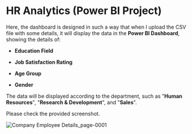 # HR Analytics (Power BI Project)

Here, the dashboard is designed in such a way that when I upload the CSV file with some details, it will display the data in the **Power BI Dashboard**, showing the details of: 

<html>
  <ul><li><b>Education Field</b></li></ul>
  <ul><li><b>Job Satisfaction Rating</b></li></ul>
  <ul><li><b>Age Group</b></li></ul>
  <ul><li><b>Gender</b></li></ul>
</html>

The data will be displayed according to the department, such as "**Human Resources**", "**Research & Development**", and "**Sales**".

Please check the provided screenshot.

![Company Employee Details_page-0001](https://github.com/sujoysenmyself/power_bi_HR_Analytics/assets/26877224/ce82a6e5-6a36-4bae-8a59-a74f5263a664)
